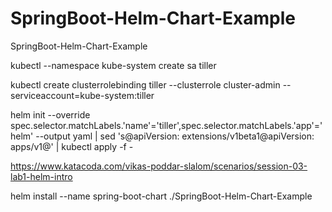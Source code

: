 # SpringBoot-Helm-Chart-Example
SpringBoot-Helm-Chart-Example

kubectl --namespace kube-system create sa tiller

kubectl create clusterrolebinding tiller --clusterrole cluster-admin --serviceaccount=kube-system:tiller

helm init --override spec.selector.matchLabels.'name'='tiller',spec.selector.matchLabels.'app'='helm' --output yaml | sed 's@apiVersion: extensions/v1beta1@apiVersion: apps/v1@' | kubectl apply -f -

https://www.katacoda.com/vikas-poddar-slalom/scenarios/session-03-lab1-helm-intro

helm install --name spring-boot-chart ./SpringBoot-Helm-Chart-Example
